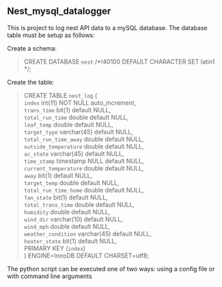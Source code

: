 ## Nest_mysql_datalogger

This is project to log nest API data to a mySQL database.  The database table must be setup as follows:

Create a schema:
>CREATE DATABASE `nest` /*!40100 DEFAULT CHARACTER SET latin1 */;

Create the table:
>CREATE TABLE `nest_log` (  
>  `index` int(11) NOT NULL auto_increment,  
>  `trans_time` bit(1) default NULL,  
>  `total_run_time` double default NULL,  
>  `leaf_temp` double default NULL,  
>  `target_type` varchar(45) default NULL,  
>  `total_run_time_away` double default NULL,  
>  `outside_temperature` double default NULL,  
>  `ac_state` varchar(45) default NULL,  
>  `time_stamp` timestamp NULL default NULL,  
>  `current_temperature` double default NULL,  
>  `away` bit(1) default NULL,  
>  `target_temp` double default NULL,  
>  `total_run_time_home` double default NULL,  
>  `fan_state` bit(1) default NULL,  
>  `total_trans_time` double default NULL,  
>  `humidity` double default NULL,  
>  `wind_dir` varchar(10) default NULL,  
>  `wind_mph` double default NULL,  
>  `weather_condition` varchar(45) default NULL,  
>  `heater_state` bit(1) default NULL,  
>  PRIMARY KEY  (`index`)  
>) ENGINE=InnoDB DEFAULT CHARSET=utf8;  

The python script can be executed one of two ways: using a config file or with command line arguments

